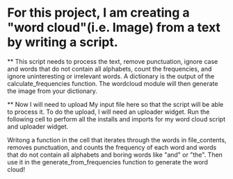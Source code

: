 
 # For this project, I am creating a "word cloud"(i.e. Image) from a text by writing a script.

**  This script needs to process the text, remove punctuation, ignore case and words that do not contain all alphabets, count the frequencies, and ignore uninteresting       or irrelevant words. A dictionary is the output of the calculate_frequencies function. The wordcloud module will then generate the image from your dictionary.

**  Now I will need to upload My input file here so that the script will be able to process it. To do the upload, I will need an uploader widget. Run the following cell to perform all the installs and imports for my word cloud script and uploader widget.

Writong  a function in the cell that iterates through the words in file_contents, removes punctuation, and counts the frequency of each word and words that do not contain all alphabets and boring words like "and" or "the". Then use it in the generate_from_frequencies function to generate the word cloud!
